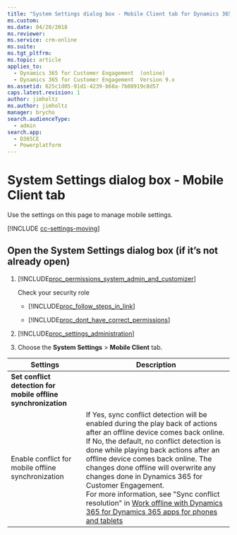 ```yaml
---
title: "System Settings dialog box - Mobile Client tab for Dynamics 365 apps | MicrosoftDocs"
ms.custom: 
ms.date: 04/20/2018
ms.reviewer: 
ms.service: crm-online
ms.suite: 
ms.tgt_pltfrm: 
ms.topic: article
applies_to: 
  - Dynamics 365 for Customer Engagement  (online)
  - Dynamics 365 for Customer Engagement  Version 9.x
ms.assetid: 625c1d05-91d1-4239-b68a-7b08919c8d57
caps.latest.revision: 1
author: jimholtz
ms.author: jimholtz
manager: brycho
search.audienceType: 
  - admin
search.app: 
  - D365CE
  - Powerplatform
---
```

# System Settings dialog box - Mobile Client tab

Use the settings on this page to manage mobile settings.

[!INCLUDE [cc-settings-moving](../includes/cc-settings-moving.md)] 

## Open the System Settings dialog box (if it’s not already open)  

1. [!INCLUDE[proc_permissions_system_admin_and_customizer](../includes/proc-permissions-system-admin-and-customizer.md)]  

    Check your security role  

   - [!INCLUDE[proc_follow_steps_in_link](../includes/proc-follow-steps-in-link.md)]  

   - [!INCLUDE[proc_dont_have_correct_permissions](../includes/proc-dont-have-correct-permissions.md)]  

2. [!INCLUDE[proc_settings_administration](../includes/proc-settings-administration.md)]  

3. Choose the **System Settings** > **Mobile Client** tab.  


|                           Settings                            |                                                                                                                                                                                                                                         Description                                                                                                                                                                                                                                          |
|---------------------------------------------------------------|----------------------------------------------------------------------------------------------------------------------------------------------------------------------------------------------------------------------------------------------------------------------------------------------------------------------------------------------------------------------------------------------------------------------------------------------------------------------------------------------|
| **Set conflict detection for mobile offline synchronization** |                                                                                                                                                                                                                                                                                                                                                                                                                                                                                              |
|      Enable conflict for mobile offline synchronization       | If Yes, sync conflict detection will be enabled during the play back of actions after an offline device comes back online. If No, the default, no conflict detection is done while playing back actions after an offline device comes back online. The changes done offline will overwrite any changes done in Dynamics 365 for Customer Engagement.<br/>For more information, see "Sync conflict resolution" in [Work offline with Dynamics 365 for Dynamics 365 apps for phones and tablets](/dynamics365/customer-engagement/mobile-app/v8/go-mobile/work-offline.md) |

